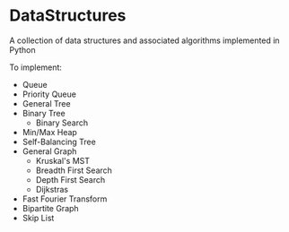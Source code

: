 # DataStructures

A collection of data structures and associated algorithms implemented in Python

To implement:
- Queue
- Priority Queue
- General Tree
- Binary Tree
    - Binary Search    
- Min/Max Heap
- Self-Balancing Tree
- General Graph
   - Kruskal's MST
   - Breadth First Search
   - Depth First Search
   - Dijkstras
- Fast Fourier Transform
- Bipartite Graph
- Skip List
